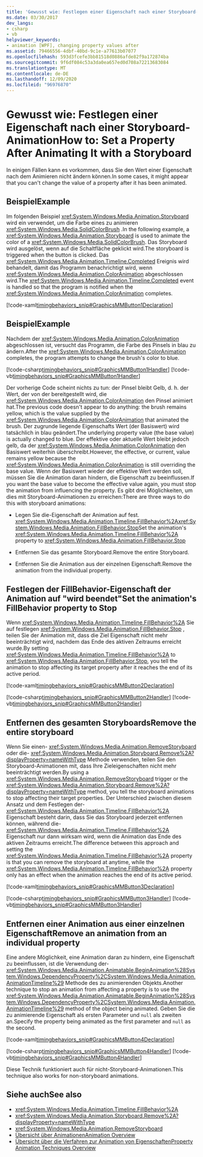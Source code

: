 ```yaml
---
title: 'Gewusst wie: Festlegen einer Eigenschaft nach einer Storyboard-Animation'
ms.date: 03/30/2017
dev_langs:
- csharp
- vb
helpviewer_keywords:
- animation [WPF], changing property values after
ms.assetid: 79466556-4dbf-40bd-9c1e-a77613b07077
ms.openlocfilehash: 593d3fcefe3bb81518d0886afde82f9a172874ba
ms.sourcegitcommit: 9f6df084c53a3da0ea657ed0d708a72213683084
ms.translationtype: MT
ms.contentlocale: de-DE
ms.lasthandoff: 12/09/2020
ms.locfileid: "96976870"
---
```

# <a name="how-to-set-a-property-after-animating-it-with-a-storyboard"></a><span data-ttu-id="6e979-102">Gewusst wie: Festlegen einer Eigenschaft nach einer Storyboard-Animation</span><span class="sxs-lookup"><span data-stu-id="6e979-102">How to: Set a Property After Animating It with a Storyboard</span></span>
<span data-ttu-id="6e979-103">In einigen Fällen kann es vorkommen, dass Sie den Wert einer Eigenschaft nach dem Animieren nicht ändern können.</span><span class="sxs-lookup"><span data-stu-id="6e979-103">In some cases, it might appear that you can't change the value of a property after it has been animated.</span></span>  
  
## <a name="example"></a><span data-ttu-id="6e979-104">Beispiel</span><span class="sxs-lookup"><span data-stu-id="6e979-104">Example</span></span>  
 <span data-ttu-id="6e979-105">Im folgenden Beispiel <xref:System.Windows.Media.Animation.Storyboard> wird ein verwendet, um die Farbe eines zu animieren <xref:System.Windows.Media.SolidColorBrush> .</span><span class="sxs-lookup"><span data-stu-id="6e979-105">In the following example, a <xref:System.Windows.Media.Animation.Storyboard> is used to animate the color of a <xref:System.Windows.Media.SolidColorBrush>.</span></span> <span data-ttu-id="6e979-106">Das Storyboard wird ausgelöst, wenn auf die Schaltfläche geklickt wird.</span><span class="sxs-lookup"><span data-stu-id="6e979-106">The storyboard is triggered when the button is clicked.</span></span> <span data-ttu-id="6e979-107">Das <xref:System.Windows.Media.Animation.Timeline.Completed> Ereignis wird behandelt, damit das Programm benachrichtigt wird, wenn <xref:System.Windows.Media.Animation.ColorAnimation> abgeschlossen wird.</span><span class="sxs-lookup"><span data-stu-id="6e979-107">The <xref:System.Windows.Media.Animation.Timeline.Completed> event is handled so that the program is notified when the <xref:System.Windows.Media.Animation.ColorAnimation> completes.</span></span>  
  
 [!code-xaml[timingbehaviors_snip#GraphicsMMButton1Declaration](~/samples/snippets/csharp/VS_Snippets_Wpf/timingbehaviors_snip/CSharp/AnimateThenSetPropertyExample.xaml#graphicsmmbutton1declaration)]  
  
## <a name="example"></a><span data-ttu-id="6e979-108">Beispiel</span><span class="sxs-lookup"><span data-stu-id="6e979-108">Example</span></span>  
 <span data-ttu-id="6e979-109">Nachdem der <xref:System.Windows.Media.Animation.ColorAnimation> abgeschlossen ist, versucht das Programm, die Farbe des Pinsels in blau zu ändern.</span><span class="sxs-lookup"><span data-stu-id="6e979-109">After the <xref:System.Windows.Media.Animation.ColorAnimation> completes, the program attempts to change the brush's color to blue.</span></span>  
  
 [!code-csharp[timingbehaviors_snip#GraphicsMMButton1Handler](~/samples/snippets/csharp/VS_Snippets_Wpf/timingbehaviors_snip/CSharp/AnimateThenSetPropertyExample.xaml.cs#graphicsmmbutton1handler)]
 [!code-vb[timingbehaviors_snip#GraphicsMMButton1Handler](~/samples/snippets/visualbasic/VS_Snippets_Wpf/timingbehaviors_snip/visualbasic/animatethensetpropertyexample.xaml.vb#graphicsmmbutton1handler)]  
  
 <span data-ttu-id="6e979-110">Der vorherige Code scheint nichts zu tun: der Pinsel bleibt Gelb, d. h. der Wert, der von der bereitgestellt wird, die <xref:System.Windows.Media.Animation.ColorAnimation> den Pinsel animiert hat.</span><span class="sxs-lookup"><span data-stu-id="6e979-110">The previous code doesn't appear to do anything: the brush remains yellow, which is the value supplied by the <xref:System.Windows.Media.Animation.ColorAnimation> that animated the brush.</span></span> <span data-ttu-id="6e979-111">Der zugrunde liegende Eigenschafts Wert (der Basiswert) wird tatsächlich in blau geändert.</span><span class="sxs-lookup"><span data-stu-id="6e979-111">The underlying property value (the base value) is actually changed to blue.</span></span> <span data-ttu-id="6e979-112">Der effektive oder aktuelle Wert bleibt jedoch gelb, da der <xref:System.Windows.Media.Animation.ColorAnimation> den Basiswert weiterhin überschreibt.</span><span class="sxs-lookup"><span data-stu-id="6e979-112">However, the effective, or current, value remains yellow because the <xref:System.Windows.Media.Animation.ColorAnimation> is still overriding the base value.</span></span> <span data-ttu-id="6e979-113">Wenn der Basiswert wieder der effektive Wert werden soll, müssen Sie die Animation daran hindern, die Eigenschaft zu beeinflussen.</span><span class="sxs-lookup"><span data-stu-id="6e979-113">If you want the base value to become the effective value again, you must stop the animation from influencing the property.</span></span> <span data-ttu-id="6e979-114">Es gibt drei Möglichkeiten, um dies mit Storyboard-Animationen zu erreichen:</span><span class="sxs-lookup"><span data-stu-id="6e979-114">There are three ways to do this with storyboard animations:</span></span>  
  
- <span data-ttu-id="6e979-115">Legen Sie die-Eigenschaft der Animation auf fest. <xref:System.Windows.Media.Animation.Timeline.FillBehavior%2A><xref:System.Windows.Media.Animation.FillBehavior.Stop></span><span class="sxs-lookup"><span data-stu-id="6e979-115">Set the animation's <xref:System.Windows.Media.Animation.Timeline.FillBehavior%2A> property to <xref:System.Windows.Media.Animation.FillBehavior.Stop></span></span>  
  
- <span data-ttu-id="6e979-116">Entfernen Sie das gesamte Storyboard.</span><span class="sxs-lookup"><span data-stu-id="6e979-116">Remove the entire Storyboard.</span></span>  
  
- <span data-ttu-id="6e979-117">Entfernen Sie die Animation aus der einzelnen Eigenschaft.</span><span class="sxs-lookup"><span data-stu-id="6e979-117">Remove the animation from the individual property.</span></span>  
  
## <a name="set-the-animations-fillbehavior-property-to-stop"></a><span data-ttu-id="6e979-118">Festlegen der FillBehavior-Eigenschaft der Animation auf "wird beendet"</span><span class="sxs-lookup"><span data-stu-id="6e979-118">Set the animation's FillBehavior property to Stop</span></span>  
 <span data-ttu-id="6e979-119">Wenn <xref:System.Windows.Media.Animation.Timeline.FillBehavior%2A> Sie auf festlegen <xref:System.Windows.Media.Animation.FillBehavior.Stop> , teilen Sie der Animation mit, dass die Ziel Eigenschaft nicht mehr beeinträchtigt wird, nachdem das Ende des aktiven Zeitraums erreicht wurde.</span><span class="sxs-lookup"><span data-stu-id="6e979-119">By setting <xref:System.Windows.Media.Animation.Timeline.FillBehavior%2A> to <xref:System.Windows.Media.Animation.FillBehavior.Stop>, you tell the animation to stop affecting its target property after it reaches the end of its active period.</span></span>  
  
 [!code-xaml[timingbehaviors_snip#GraphicsMMButton2Declaration](~/samples/snippets/csharp/VS_Snippets_Wpf/timingbehaviors_snip/CSharp/AnimateThenSetPropertyExample.xaml#graphicsmmbutton2declaration)]  
  
 [!code-csharp[timingbehaviors_snip#GraphicsMMButton2Handler](~/samples/snippets/csharp/VS_Snippets_Wpf/timingbehaviors_snip/CSharp/AnimateThenSetPropertyExample.xaml.cs#graphicsmmbutton2handler)]
 [!code-vb[timingbehaviors_snip#GraphicsMMButton2Handler](~/samples/snippets/visualbasic/VS_Snippets_Wpf/timingbehaviors_snip/visualbasic/animatethensetpropertyexample.xaml.vb#graphicsmmbutton2handler)]  
  
## <a name="remove-the-entire-storyboard"></a><span data-ttu-id="6e979-120">Entfernen des gesamten Storyboards</span><span class="sxs-lookup"><span data-stu-id="6e979-120">Remove the entire storyboard</span></span>  
 <span data-ttu-id="6e979-121">Wenn Sie einen- <xref:System.Windows.Media.Animation.RemoveStoryboard> oder die- <xref:System.Windows.Media.Animation.Storyboard.Remove%2A?displayProperty=nameWithType> Methode verwenden, teilen Sie den Storyboard-Animationen mit, dass Ihre Zieleigenschaften nicht mehr beeinträchtigt werden.</span><span class="sxs-lookup"><span data-stu-id="6e979-121">By using a <xref:System.Windows.Media.Animation.RemoveStoryboard> trigger or the <xref:System.Windows.Media.Animation.Storyboard.Remove%2A?displayProperty=nameWithType> method, you tell the storyboard animations to stop affecting their target properties.</span></span> <span data-ttu-id="6e979-122">Der Unterschied zwischen diesem Ansatz und dem Festlegen der- <xref:System.Windows.Media.Animation.Timeline.FillBehavior%2A> Eigenschaft besteht darin, dass Sie das Storyboard jederzeit entfernen können, während die- <xref:System.Windows.Media.Animation.Timeline.FillBehavior%2A> Eigenschaft nur dann wirksam wird, wenn die Animation das Ende des aktiven Zeitraums erreicht.</span><span class="sxs-lookup"><span data-stu-id="6e979-122">The difference between this approach and setting the <xref:System.Windows.Media.Animation.Timeline.FillBehavior%2A> property is that you can remove the storyboard at anytime, while the <xref:System.Windows.Media.Animation.Timeline.FillBehavior%2A> property only has an effect when the animation reaches the end of its active period.</span></span>  
  
 [!code-xaml[timingbehaviors_snip#GraphicsMMButton3Declaration](~/samples/snippets/csharp/VS_Snippets_Wpf/timingbehaviors_snip/CSharp/AnimateThenSetPropertyExample.xaml#graphicsmmbutton3declaration)]  
  
 [!code-csharp[timingbehaviors_snip#GraphicsMMButton3Handler](~/samples/snippets/csharp/VS_Snippets_Wpf/timingbehaviors_snip/CSharp/AnimateThenSetPropertyExample.xaml.cs#graphicsmmbutton3handler)]
 [!code-vb[timingbehaviors_snip#GraphicsMMButton3Handler](~/samples/snippets/visualbasic/VS_Snippets_Wpf/timingbehaviors_snip/visualbasic/animatethensetpropertyexample.xaml.vb#graphicsmmbutton3handler)]  
  
## <a name="remove-an-animation-from-an-individual-property"></a><span data-ttu-id="6e979-123">Entfernen einer Animation aus einer einzelnen Eigenschaft</span><span class="sxs-lookup"><span data-stu-id="6e979-123">Remove an animation from an individual property</span></span>  
 <span data-ttu-id="6e979-124">Eine andere Möglichkeit, eine Animation daran zu hindern, eine Eigenschaft zu beeinflussen, ist die Verwendung der- <xref:System.Windows.Media.Animation.Animatable.BeginAnimation%28System.Windows.DependencyProperty%2CSystem.Windows.Media.Animation.AnimationTimeline%29> Methode des zu animierenden Objekts.</span><span class="sxs-lookup"><span data-stu-id="6e979-124">Another technique to stop an animation from affecting a property is to use the <xref:System.Windows.Media.Animation.Animatable.BeginAnimation%28System.Windows.DependencyProperty%2CSystem.Windows.Media.Animation.AnimationTimeline%29> method of the object being animated.</span></span> <span data-ttu-id="6e979-125">Geben Sie die zu animierende Eigenschaft als ersten Parameter und `null` als zweiten an.</span><span class="sxs-lookup"><span data-stu-id="6e979-125">Specify the property being animated as the first parameter and `null` as the second.</span></span>  
  
 [!code-xaml[timingbehaviors_snip#GraphicsMMButton4Declaration](~/samples/snippets/csharp/VS_Snippets_Wpf/timingbehaviors_snip/CSharp/AnimateThenSetPropertyExample.xaml#graphicsmmbutton4declaration)]  
  
 [!code-csharp[timingbehaviors_snip#GraphicsMMButton4Handler](~/samples/snippets/csharp/VS_Snippets_Wpf/timingbehaviors_snip/CSharp/AnimateThenSetPropertyExample.xaml.cs#graphicsmmbutton4handler)]
 [!code-vb[timingbehaviors_snip#GraphicsMMButton4Handler](~/samples/snippets/visualbasic/VS_Snippets_Wpf/timingbehaviors_snip/visualbasic/animatethensetpropertyexample.xaml.vb#graphicsmmbutton4handler)]  
  
 <span data-ttu-id="6e979-126">Diese Technik funktioniert auch für nicht-Storyboard-Animationen.</span><span class="sxs-lookup"><span data-stu-id="6e979-126">This technique also works for non-storyboard animations.</span></span>  
  
## <a name="see-also"></a><span data-ttu-id="6e979-127">Siehe auch</span><span class="sxs-lookup"><span data-stu-id="6e979-127">See also</span></span>

- <xref:System.Windows.Media.Animation.Timeline.FillBehavior%2A>
- <xref:System.Windows.Media.Animation.Storyboard.Remove%2A?displayProperty=nameWithType>
- <xref:System.Windows.Media.Animation.RemoveStoryboard>
- [<span data-ttu-id="6e979-128">Übersicht über Animationen</span><span class="sxs-lookup"><span data-stu-id="6e979-128">Animation Overview</span></span>](animation-overview.md)
- [<span data-ttu-id="6e979-129">Übersicht über die Verfahren zur Animation von Eigenschaften</span><span class="sxs-lookup"><span data-stu-id="6e979-129">Property Animation Techniques Overview</span></span>](property-animation-techniques-overview.md)
